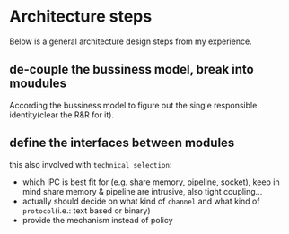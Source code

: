 # Architecture steps

Below is a general architecture design steps from my experience.

## de-couple the bussiness model, break into moudules

According the bussiness model to figure out the single responsible identity(clear the R&R for it).

## define the interfaces between modules

this also involved with `technical selection`:

- which IPC is best fit for (e.g. share memory, pipeline, socket), keep in mind share memory & pipeline are intrusive, also tight coupling...
- actually should decide on what kind of `channel` and what kind of `protocol`(i.e.: text based or binary)
- provide the mechanism instead of policy